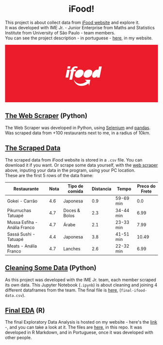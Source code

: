 <h1 align="center">iFood!</h1>

This project is about collect data from [iFood website](https://www.ifood.com.br/lista-restaurantes) and explore it.   
It was developed with IME Jr. - Junior Enterprise from Maths and Statistics Institute from University of São Paulo - team members.  
You can see the project description - in portuguese - [here](https://kenzobh.github.io/projects/ifood.html), in my website.

[![](https://github.com/KenzoBH/Data-Science/blob/main/Images/ifood-image.jpg)](https://kenzobh.github.io/projects/ifood.html)

## [The Web Scraper](https://github.com/KenzoBH/Web-Scraping-and-EDA-iFood/blob/main/web-scraper-ifood.py) (Python)
The Web Scraper was developed in Python, using [Selenium](https://www.selenium.dev/) and [pandas](https://pandas.pydata.org/pandas-docs/stable/index.html).   
Was scraped data from +100 restaurants next to me, in a radius of 10km.    

## [The Scraped Data](https://github.com/KenzoBH/Web-Scraping-and-EDA-iFood/blob/main/scraped-data.csv)
The scraped data from iFood website is stored in a `.csv` file. You can download it if you want. Or scrape some data yourself, with the [web scraper](https://github.com/KenzoBH/Web-Scraping-and-EDA-iFood/blob/main/web-scraper-ifood.py) above, inputing your data in the program, using your PC location.   
These are the first 5 rows of the data frame:

| Restaurante | Nota | Tipo de comida | Distancia | Tempo | Preco do Frete |
| ----------- | ---- | -------------- | --------- | ----- | -------------- |
|Gokei - Carrão|4.6|Japonesa|0.9|59-69 min|0.0|
|Pikurruchas Tatuapé|4.7|Doces & Bolos|2.3|34-44 min|6.99|
|Mussa Esfiha - Anália Franco|4.7|Árabe|2.1|23-33 min|7.99|
|Sassá Sushi - Tatuapé|4.4|Japonesa|3.8|41-51 min|10.49|
|Meats - Anália Franco|4.7|Lanches|2.6|22-32 min|6.99|

## [Cleaning Some Data](https://github.com/KenzoBH/Web-Scraping-and-EDA-iFood/blob/main/cleaning-data.ipynb) (Python)
As this project was developed with the IME Jr. team, each member scraped its own data. This Jupyter Notebook (`.ipynb`) is about cleaning and joining 4 different dataframes from the team. The final file is [here](https://github.com/KenzoBH/Web-Scraping-and-EDA-iFood/blob/main/final-ifood-data.csv), (`final-ifood-data.csv`).

## [Final EDA](https://kenzobh.github.io/projects/ifood-final-eda) (R)
The final Exploratory Data Analysis is hosted on my website - here's the [link](https://kenzobh.github.io/projects/ifood-final-eda) -, and you can take a look at it. The files are [here](https://github.com/KenzoBH/Web-Scraping-and-EDA-iFood/tree/main/ifood-eda), in this repo. It was developed in R Markdown, and in Portuguese, once it was developed with other people.

